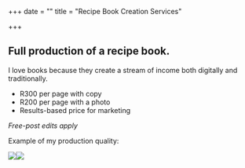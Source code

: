 +++
date = ""
title = "Recipe Book Creation Services"

+++
## Full production of a recipe book.

I love books because they create a stream of income both digitally and traditionally.

* R300 per page with copy
* R200 per page with a photo
* Results-based price for marketing

_Free-post edits apply_

Example of my production quality:

![](/uploads/test-page-2.png)![](/uploads/image-prototype.jpg)